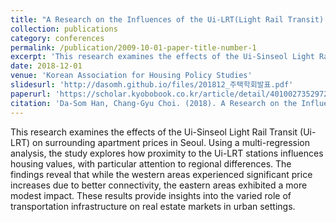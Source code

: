 ```yaml
---
title: "A Research on the Influences of the Ui-LRT(Light Rail Transit) on the Prices Surrounding Apartments. 우이신설선 건설이 주변 아파트 가격에 미치는 영향에 관한 연구"
collection: publications
category: conferences
permalink: /publication/2009-10-01-paper-title-number-1
excerpt: 'This research examines the effects of the Ui-Sinseol Light Rail Transit (Ui-LRT) on surrounding apartment prices in Seoul. Using a multi-regression analysis, the study explores how proximity to the Ui-LRT stations influences housing values, with particular attention to regional differences. The findings reveal that while the western areas experienced significant price increases due to better connectivity, the eastern areas exhibited a more modest impact. These results provide insights into the varied role of transportation infrastructure on real estate markets in urban settings.'
date: 2018-12-01
venue: 'Korean Association for Housing Policy Studies'
slidesurl: 'http://dasomh.github.io/files/201812_주택학회발표.pdf'
paperurl: 'https://scholar.kyobobook.co.kr/article/detail/4010027352972'
citation: 'Da-Som Han, Chang-Gyu Choi. (2018). A Research on the Influences of the Ui-LRT(Light Rail Transit) on the Prices Surrounding Apartments. Proceedings of the Korean Association for Housing Policy Studies Conference, 2018(4), 359-385. 한다솜(Da-Som Han), 최창규(Chang-Gyu Choi). (2018). 우이신설경전철이 주변 아파트 가격에 미치는 영향에 관한 연구. 한국주택학회 학술대회 발표논문집, 2018(4), 359-385.'
---
```


This research examines the effects of the Ui-Sinseol Light Rail Transit (Ui-LRT) on surrounding apartment prices in Seoul. Using a multi-regression analysis, the study explores how proximity to the Ui-LRT stations influences housing values, with particular attention to regional differences. The findings reveal that while the western areas experienced significant price increases due to better connectivity, the eastern areas exhibited a more modest impact. These results provide insights into the varied role of transportation infrastructure on real estate markets in urban settings.
